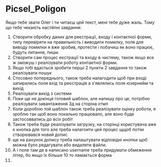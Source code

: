 # Picsel_Poligon
Якщо тебе звати Олег і ти читаєш цей текст, мені тебе дуже жаль.
Тому що тебе чекають настйпні завдання:
1. Створити обробку даних для реєстрації, входу і контактної форми, типу перевіряти на правильність і виводити помилку, поля для виводу помилки я вже зробив, протести і побачиш як воно працює, будуть питання, пиши.
2. Створити сам процес еєстрації та входу в чистему, також якщо все ж зможуш і реалізувати роботу контактної форми.
3. Якщо тобі вдасться зробити перші 2 пункти 2 завдання то також реалізувати пошук
4. Стосовно попереднього, також треба налагодити щоб при вході запирались поля вхід та реєстрація а з'являлись поля юзернейм та вихід
5. Реалізувати вихід з системи
6. Поки ще не докінця готовий шаблон, але напишу про це, потрібно реалізувати завантаження 3д на сторіна хтмл
7. Коли дороблю той шаблон також треба реалізувати оцінку роботи, я зроблю так щоб воно локально працювало, але воно буде застосовватись до всіх робіт
8. Також треба буде реалізувати загрузку, на сторінці користувача аже є кнопка для того але треба налагоити цей процес щщоб потім створювався новий допис
9. ще на рахунок допису треба налаштувати відповідні кнопки щоб можна було редагувати або видаляти файли.
10. А і поле там де в написано username треба придумати обмеження літер, бо якщо їх більше 10 то ламається форма
11.
